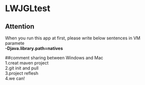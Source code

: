 # LWJGLtest  

## Attention
When you run this app at first, please write below sentences in VM paramete  
__-Djava.library.path=natives__

##comment
sharing between Windows and Mac  
1.creat maven project  
2.git init and pull  
3.project reflesh  
4.we can!
